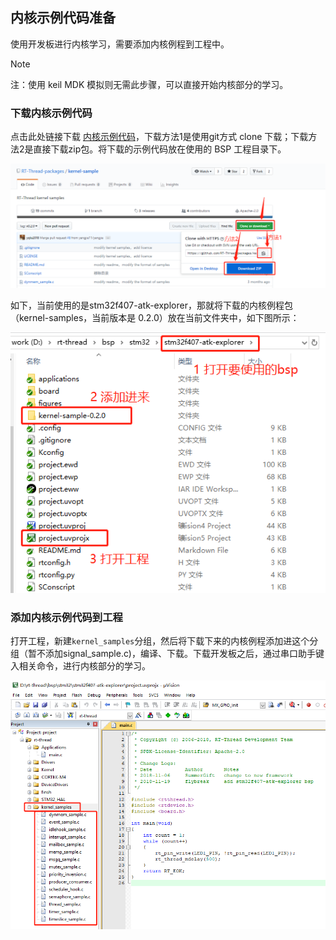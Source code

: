 ## 内核示例代码准备

使用开发板进行内核学习，需要添加内核例程到工程中。

> [!NOTE]
> 注：使用 keil MDK 模拟则无需此步骤，可以直接开始内核部分的学习。

### 下载内核示例代码

点击此处链接下载 [内核示例代码](https://github.com/RT-Thread-packages/kernel-sample.git)，下载方法1是使用git方式 clone 下载；下载方法2是直接下载zip包。将下载的示例代码放在使用的 BSP 工程目录下。

![内核示例包下载](figures/kernel_samples.png)

如下，当前使用的是stm32f407-atk-explorer，那就将下载的内核例程包（kernel-samples，当前版本是 0.2.0）放在当前文件夹中，如下图所示：

![添加内核示例](figures/add.png)

### 添加内核示例代码到工程

打开工程，新建`kernel_samples`分组，然后将下载下来的内核例程添加进这个分组（暂不添加signal_sample.c)，编译、下载。下载开发板之后，通过串口助手键入相关命令，进行内核部分的学习。

![添加内核示例到工程](figures/add_samples2.png)
